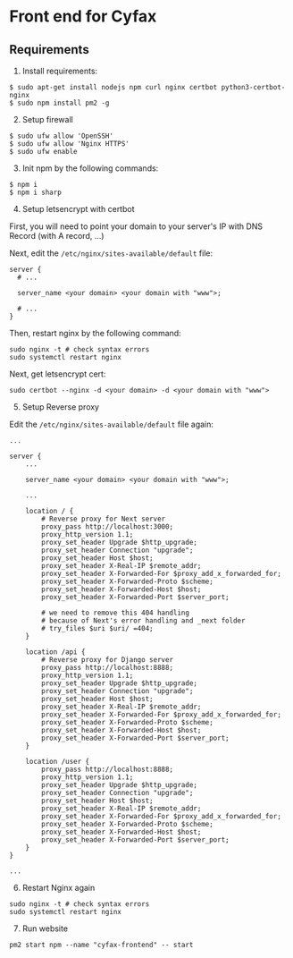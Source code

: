 # Front end for Cyfax

## Requirements
1. Install requirements:

```
$ sudo apt-get install nodejs npm curl nginx certbot python3-certbot-nginx
$ sudo npm install pm2 -g
```

2. Setup firewall

```
$ sudo ufw allow 'OpenSSH'
$ sudo ufw allow 'Nginx HTTPS'
$ sudo ufw enable
```

3. Init npm by the following commands:

```
$ npm i
$ npm i sharp
```

4. Setup letsencrypt with certbot

First, you will need to point your domain to your server's IP with DNS Record (with A record, ...)

Next, edit the `/etc/nginx/sites-available/default` file:

```
server {
  # ...

  server_name <your domain> <your domain with "www">;

  # ...
}
```

Then, restart nginx by the following command: 

```
sudo nginx -t # check syntax errors
sudo systemctl restart nginx
```

Next, get letsencrypt cert:

```
sudo certbot --nginx -d <your domain> -d <your domain with "www">
```

5. Setup Reverse proxy

Edit the `/etc/nginx/sites-available/default` file again:

```
...

server {
    ...

    server_name <your domain> <your domain with "www">;

    ...

    location / {
        # Reverse proxy for Next server
        proxy_pass http://localhost:3000;
        proxy_http_version 1.1;
        proxy_set_header Upgrade $http_upgrade;
        proxy_set_header Connection "upgrade";
        proxy_set_header Host $host;
        proxy_set_header X-Real-IP $remote_addr;
        proxy_set_header X-Forwarded-For $proxy_add_x_forwarded_for;
        proxy_set_header X-Forwarded-Proto $scheme;
        proxy_set_header X-Forwarded-Host $host;
        proxy_set_header X-Forwarded-Port $server_port;

        # we need to remove this 404 handling
        # because of Next's error handling and _next folder
        # try_files $uri $uri/ =404;
    }

    location /api {
        # Reverse proxy for Django server
        proxy_pass http://localhost:8888;
        proxy_http_version 1.1;
        proxy_set_header Upgrade $http_upgrade;
        proxy_set_header Connection "upgrade";
        proxy_set_header Host $host;
        proxy_set_header X-Real-IP $remote_addr;
        proxy_set_header X-Forwarded-For $proxy_add_x_forwarded_for;
        proxy_set_header X-Forwarded-Proto $scheme;
        proxy_set_header X-Forwarded-Host $host;
        proxy_set_header X-Forwarded-Port $server_port;
    }

    location /user {
        proxy_pass http://localhost:8888;
        proxy_http_version 1.1;
        proxy_set_header Upgrade $http_upgrade;
        proxy_set_header Connection "upgrade";
        proxy_set_header Host $host;
        proxy_set_header X-Real-IP $remote_addr;
        proxy_set_header X-Forwarded-For $proxy_add_x_forwarded_for;
        proxy_set_header X-Forwarded-Proto $scheme;
        proxy_set_header X-Forwarded-Host $host;
        proxy_set_header X-Forwarded-Port $server_port;
    }
}

...
```

6. Restart Nginx again

```
sudo nginx -t # check syntax errors
sudo systemctl restart nginx
```

7. Run website

```
pm2 start npm --name "cyfax-frontend" -- start
```

